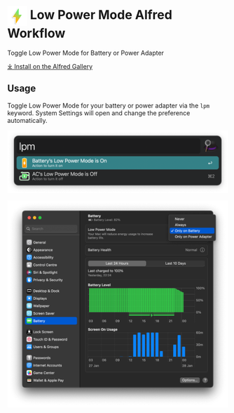 # <img src='Workflow/icon.png' width='45' align='center' alt='icon'> Low Power Mode Alfred Workflow

Toggle Low Power Mode for Battery or Power Adapter

[⤓ Install on the Alfred Gallery](https://alfred.app/workflows/alfredapp/low-power-mode)

## Usage

Toggle Low Power Mode for your battery or power adapter via the `lpm` keyword. System Settings will open and change the preference automatically.

![Alfred results for lpm](Workflow/images/about/lpm.png)

![System Settings Battery Pane](Workflow/images/about/settings.png)

